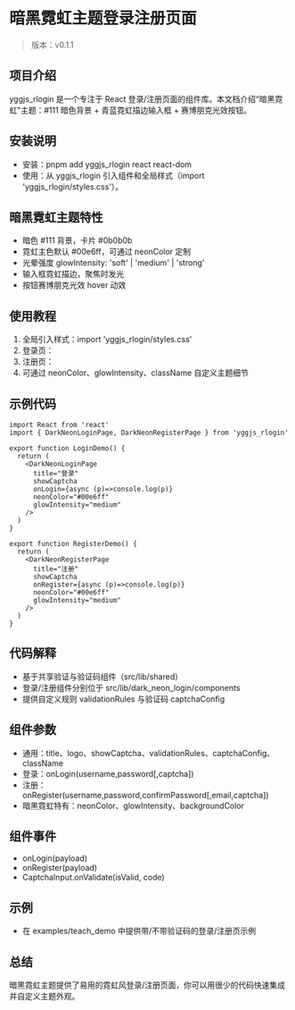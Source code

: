 # 暗黑霓虹主题登录注册页面

> 版本：v0.1.1

## 项目介绍
yggjs_rlogin 是一个专注于 React 登录/注册页面的组件库。本文档介绍“暗黑霓虹”主题：#111 暗色背景 + 青蓝霓虹描边输入框 + 赛博朋克光效按钮。

## 安装说明
- 安装：pnpm add yggjs_rlogin react react-dom
- 使用：从 yggjs_rlogin 引入组件和全局样式（import 'yggjs_rlogin/styles.css'）。

## 暗黑霓虹主题特性
- 暗色 #111 背景，卡片 #0b0b0b
- 霓虹主色默认 #00e6ff，可通过 neonColor 定制
- 光晕强度 glowIntensity: 'soft' | 'medium' | 'strong'
- 输入框霓虹描边，聚焦时发光
- 按钮赛博朋克光效 hover 动效

## 使用教程
1. 全局引入样式：import 'yggjs_rlogin/styles.css'
2. 登录页：<DarkNeonLoginPage onLogin={...} showCaptcha />
3. 注册页：<DarkNeonRegisterPage onRegister={...} showCaptcha />
4. 可通过 neonColor、glowIntensity、className 自定义主题细节

## 示例代码
```tsx
import React from 'react'
import { DarkNeonLoginPage, DarkNeonRegisterPage } from 'yggjs_rlogin'

export function LoginDemo() {
  return (
    <DarkNeonLoginPage
      title="登录"
      showCaptcha
      onLogin={async (p)=>console.log(p)}
      neonColor="#00e6ff"
      glowIntensity="medium"
    />
  )
}

export function RegisterDemo() {
  return (
    <DarkNeonRegisterPage
      title="注册"
      showCaptcha
      onRegister={async (p)=>console.log(p)}
      neonColor="#00e6ff"
      glowIntensity="medium"
    />
  )
}
```

## 代码解释
- 基于共享验证与验证码组件（src/lib/shared）
- 登录/注册组件分别位于 src/lib/dark_neon_login/components
- 提供自定义规则 validationRules 与验证码 captchaConfig

## 组件参数
- 通用：title、logo、showCaptcha、validationRules、captchaConfig、className
- 登录：onLogin(username,password[,captcha])
- 注册：onRegister(username,password,confirmPassword[,email,captcha])
- 暗黑霓虹特有：neonColor、glowIntensity、backgroundColor

## 组件事件
- onLogin(payload)
- onRegister(payload)
- CaptchaInput.onValidate(isValid, code)

## 示例
- 在 examples/teach_demo 中提供带/不带验证码的登录/注册页示例

## 总结
暗黑霓虹主题提供了易用的霓虹风登录/注册页面，你可以用很少的代码快速集成并自定义主题外观。

